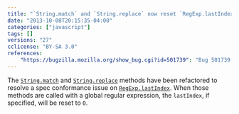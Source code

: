 ```yaml
---
title: "`String.match` and `String.replace` now reset `RegExp.lastIndex`"
date: "2013-10-08T20:15:35-04:00"
categories: ["javascript"]
tags: []
versions: "27"
cclicense: "BY-SA 3.0"
references:
    "https://bugzilla.mozilla.org/show_bug.cgi?id=501739": "Bug 501739 – String match and replace methods do not update global regexp lastIndex per ES3&5"
---
```

The [`String.match`](https://developer.mozilla.org/en-US/docs/Web/JavaScript/Reference/Global_Objects/String/match) and [`String.replace`](https://developer.mozilla.org/en-US/docs/Web/JavaScript/Reference/Global_Objects/String/replace) methods have been refactored to resolve a spec conformance issue on [`RegExp.lastIndex`](https://developer.mozilla.org/en-US/docs/Web/JavaScript/Reference/Global_Objects/RegExp/lastIndex). When those methods are called with a global regular expression, the `lastIndex`, if specified, will be reset to `0`.
